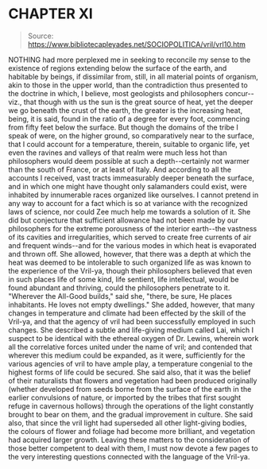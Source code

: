 # CHAPTER XI

> Source: https://www.bibliotecapleyades.net/SOCIOPOLITICA/vril/vrl10.htm

NOTHING had more perplexed me in seeking to reconcile my sense to the existence of regions extending below the surface of the earth, and habitable by beings, if dissimilar from, still, in all material points of organism, akin to those in the upper world, than the contradiction thus presented to the doctrine in which, I believe, most geologists and philosophers concur--viz., that though with us the sun is the great source of heat, yet the deeper we go beneath the crust of the earth, the greater is the increasing heat, being, it is said, found in the ratio of a degree for every foot, commencing from fifty feet below the surface. But though the domains of the tribe I speak of were, on the higher ground, so comparatively near to the surface, that I could account for a temperature, therein, suitable to organic life, yet even the ravines and valleys of that realm were much less hot than philosophers would deem possible at such a depth--certainly not warmer than the south of France, or at least of Italy.
And according to all the accounts I received, vast tracts immeasurably deeper beneath the surface, and in which one might have thought only salamanders could exist, were inhabited by innumerable races organized like ourselves. I cannot pretend in any way to account for a fact which is so at variance with the recognized laws of science, nor could Zee much help me towards a solution of it. She did but conjecture that sufficient allowance had not been made by our philosophers for the extreme porousness of the interior earth--the vastness of its cavities and irregularities, which served to create free currents of air and frequent winds--and for the various modes in which heat is evaporated and thrown off. She allowed, however, that there was a depth at which the heat was deemed to be intolerable to such organized life as was known to the experience of the Vril-ya, though their philosophers believed that even in such places life of some kind, life sentient, life intellectual, would be found abundant and thriving, could the philosophers penetrate to it.
"Wherever the All-Good builds," said she, "there, be sure, He places inhabitants. He loves not empty dwellings."
She added, however, that many changes in temperature and climate had been effected by the skill of the Vril-ya, and that the agency of vril had been successfully employed in such changes. She described a subtle and life-giving medium called Lai, which I suspect to be identical with the ethereal oxygen of Dr. Lewins, wherein work all the correlative forces united under the name of vril; and contended that wherever this medium could be expanded, as it were, sufficiently for the various agencies of vril to have ample play, a temperature congenial to the highest forms of life could be secured. She said also, that it was the belief of their naturalists that flowers and vegetation had been produced originally (whether developed from seeds borne from the surface of the earth in the earlier convulsions of nature, or imported by the tribes that first sought refuge in cavernous hollows) through the operations of the light constantly brought to bear on them, and the gradual improvement in culture. She said also, that since the vril light had superseded all other light-giving bodies, the colours of flower and foliage had become more brilliant, and vegetation had acquired larger growth.
Leaving these matters to the consideration of those better competent to deal with them, I must now devote a few pages to the very interesting questions connected with the language of the Vril-ya.
